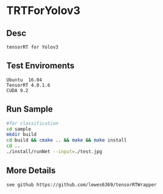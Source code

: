 # TRTForYolov3

## Desc

    tensorRT for Yolov3

## Test Enviroments

    Ubuntu  16.04
    TensorRT 4.0.1.6
    CUDA 9.2

## Run Sample
```bash
#for classification
cd sample
mkdir build
cd build && cmake .. && make && make install
cd ..
./install/runNet --input=./test.jpg
```
## More Details
    see github https://github.com/lewes6369/tensorRTWrapper
